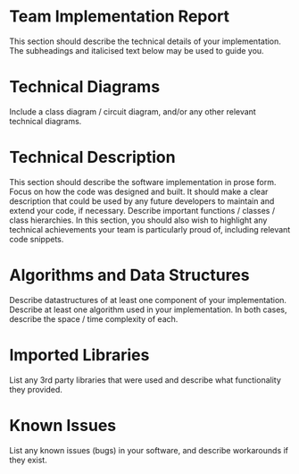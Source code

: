 # Team Implementation Report
This section should describe the technical details of your implementation.  The subheadings and italicised text below may be used to guide you.

# Technical Diagrams
Include a class diagram / circuit diagram, and/or any other relevant technical diagrams.

# Technical Description
This section should describe the software implementation in prose form.  Focus on how the code was designed and built.
It should make a clear description that could be used by any future developers to maintain and extend your code, if necessary.
Describe important functions / classes / class hierarchies.
In this section, you should also wish to highlight any technical achievements your team is particularly proud of, including relevant code snippets.

# Algorithms and Data Structures
Describe datastructures of at least one component of your implementation.
Describe at least one algorithm used in your implementation.
In both cases, describe the space / time complexity of each.

# Imported Libraries
List any 3rd party libraries that were used and describe what functionality they provided.

# Known Issues
List any known issues (bugs) in your software, and describe workarounds if they exist.
